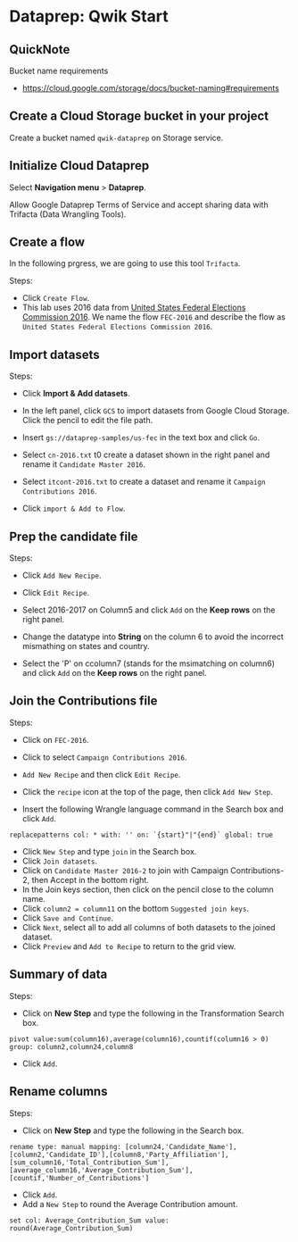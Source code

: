 # Dataprep: Qwik Start



## QuickNote

Bucket name requirements

*   <https://cloud.google.com/storage/docs/bucket-naming#requirements>



## Create a Cloud Storage bucket in your project

Create a bucket named `qwik-dataprep` on Storage service.



## Initialize Cloud Dataprep

Select **Navigation menu** > **Dataprep**.

Allow Google Dataprep Terms of Service and accept sharing data with Trifacta (Data Wrangling Tools).



## Create a flow

In the following prgress, we are going to use this tool `Trifacta`.

Steps:

*   Click `Create Flow`.
*   This lab uses 2016 data from  [United States Federal Elections Commission 2016](https://classic.fec.gov/finance/disclosure/ftpdet.shtml#a2015_2016). We name the flow `FEC-2016` and describe the flow as `United States Federal Elections Commission 2016`.



## Import datasets

Steps:

*   Click **Import & Add datasets**.

*   In the left panel, click `GCS` to import datasets from Google Cloud Storage. Click the pencil to edit the file path.
*   Insert `gs://dataprep-samples/us-fec` in the text box and click `Go`.
*   Select `cn-2016.txt` t0 create a dataset shown in the right panel and rename it `Candidate Master 2016`.
*   Select `itcont-2016.txt` to create a dataset and rename it `Campaign Contributions 2016`.
*   Click `import & Add to Flow`.



## Prep the candidate file

Steps:

*   Click `Add New Recipe`.
*   Click `Edit Recipe`.

*   Select 2016-2017 on Column5 and click `Add` on the **Keep rows** on the right panel.
*   Change the datatype into **String** on the column 6 to avoid the incorrect mismathing on states and country.
*   Select the 'P' on ccolumn7 (stands for the msimatching on column6) and click `Add` on the **Keep rows** on the right panel.



## Join the Contributions file

Steps:

*   Click on `FEC-2016`.
*   Click to select `Campaign Contributions 2016`.
*   `Add New Recipe` and then click `Edit Recipe`.

*   Click the `recipe` icon at the top of the page, then click `Add New Step`.

*   Insert the following Wrangle language command in the Search box and click `Add`.

```text
replacepatterns col: * with: '' on: `{start}"|"{end}` global: true
```

*   Click `New Step` and type `join` in the Search box.
*   Click `Join datasets`.
*   Click on `Candidate Master 2016-2` to join with Campaign Contributions-2, then Accept in the bottom right.
*   In the Join keys section, then click on the pencil close to the column name.
*   Click `column2 = column11` on the bottom `Suggested join keys`.
*   Click `Save and Continue`.
*   Click `Next`, select all to add all columns of both datasets to the joined dataset.
*   Click `Preview` and `Add to Recipe` to return to the grid view.



## Summary of data

Steps:

*   Click on **New Step** and type the following in the Transformation Search box.

```text
pivot value:sum(column16),average(column16),countif(column16 > 0) group: column2,column24,column8
```

*   Click `Add`.



## Rename columns

Steps:

*   Click on **New Step** and type the following in the Search box.

```text
rename type: manual mapping: [column24,'Candidate_Name'], [column2,'Candidate_ID'],[column8,'Party_Affiliation'], [sum_column16,'Total_Contribution_Sum'], [average_column16,'Average_Contribution_Sum'], [countif,'Number_of_Contributions']
```

*   Click `Add`.
*   Add a `New Step` to round the Average Contribution amount.

```text
set col: Average_Contribution_Sum value: round(Average_Contribution_Sum)
```













